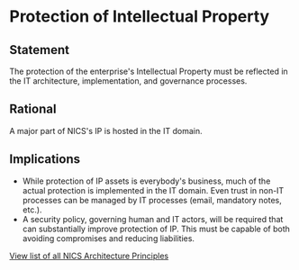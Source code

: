 # Protection of Intellectual Property

## Statement
The protection of the enterprise's Intellectual Property must be reflected in the IT architecture, implementation, and governance processes.  

## Rational
A major part of NICS's IP is hosted in the IT domain.

## Implications
- While protection of IP assets is everybody's business, much of the actual protection is implemented in the IT domain. Even trust in non-IT processes can be managed by IT processes (email, mandatory notes, etc.).
- A security policy, governing human and IT actors, will be required that can substantially improve protection of IP. This must be capable of both avoiding compromises and reducing liabilities.

[View list of all NICS Architecture Principles](../Architecture-Principles.md)